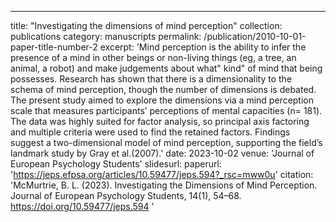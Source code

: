 ---
title: "Investigating the dimensions of mind perception"
collection: publications
category: manuscripts
permalink: /publication/2010-10-01-paper-title-number-2
excerpt: 'Mind perception is the ability to infer the presence of a mind in other beings or non-living things (eg, a tree, an animal, a robot) and make judgements about what" kind" of mind that being possesses. Research has shown that there is a dimensionality to the schema of mind perception, though the number of dimensions is debated. The present study aimed to explore the dimensions via a mind perception scale that measures participants’ perceptions of mental capacities (n= 181). The data was highly suited for factor analysis, so principal axis factoring and multiple criteria were used to find the retained factors. Findings suggest a two-dimensional model of mind perception, supporting the field’s landmark study by Gray et al.(2007).'
date: 2023-10-02
venue: 'Journal of European Psychology Students'
slidesurl: 
paperurl: 'https://jeps.efpsa.org/articles/10.59477/jeps.594?_rsc=mww0u'
citation: 'McMurtrie, B. L. (2023). Investigating the Dimensions of Mind Perception. Journal of European Psychology Students, 14(1), 54–68. https://doi.org/10.59477/jeps.594
'
